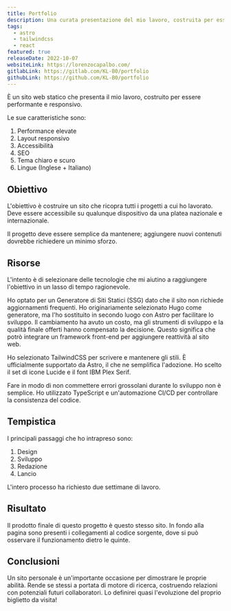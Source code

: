 ```yaml
---
title: Portfolio
description: Una curata presentazione del mio lavoro, costruita per essere resposiva e rapida da caricare
tags:
  - astro
  - tailwindcss
  - react
featured: true
releaseDate: 2022-10-07
websiteLink: https://lorenzocapalbo.com/
gitlabLink: https://gitlab.com/KL-B0/portfolio
githubLink: https://github.com/KL-B0/portfolio
---
```


È un sito web statico che presenta il mio lavoro, costruito per essere performante e responsivo.

Le sue caratteristiche sono:

1. Performance elevate
2. Layout responsivo
3. Accessibilità
4. SEO
5. Tema chiaro e scuro
6. Lingue (Inglese + Italiano)

## Obiettivo

L'obiettivo è costruire un sito che ricopra tutti i progetti a cui ho lavorato.
Deve essere accessibile su qualunque dispositivo da una platea nazionale e internazionale.

Il progetto deve essere semplice da mantenere; aggiungere nuovi contenuti dovrebbe richiedere un minimo sforzo.

## Risorse

L'intento è di selezionare delle tecnologie che mi aiutino a raggiungere l'obiettivo in un lasso di tempo ragionevole.

Ho optato per un Generatore di Siti Statici (SSG) dato che il sito non richiede aggiornamenti frequenti.
Ho originariamente selezionato Hugo come generatore, ma l'ho sostituito in secondo luogo con Astro per facilitare lo sviluppo.
Il cambiamento ha avuto un costo, ma gli strumenti di sviluppo e la qualità finale offerti hanno compensato la decisione.
Questo significa che potrò integrare un framework front-end per aggiungere reattività al sito web.

Ho selezionato TailwindCSS per scrivere e mantenere gli stili.
È ufficialmente supportato da Astro, il che ne semplifica l'adozione.
Ho scelto il set di icone Lucide e il font IBM Plex Serif.

Fare in modo di non commettere errori grossolani durante lo sviluppo non è semplice.
Ho utilizzato TypeScript e un'automazione CI/CD per controllare la consistenza del codice.

## Tempistica

I principali passaggi che ho intrapreso sono:

1. Design
2. Sviluppo
3. Redazione
4. Lancio

L'intero processo ha richiesto due settimane di lavoro.

## Risultato

Il prodotto finale di questo progetto è questo stesso sito.
In fondo alla pagina sono presenti i collegamenti al codice sorgente, dove si può osservare il funzionamento dietro le quinte.

## Conclusioni

Un sito personale è un'importante occasione per dimostrare le proprie abilità.
Rende se stessi a portata di motore di ricerca, costruendo relazioni con potenziali futuri collaboratori.
Lo definirei quasi l'evoluzione del proprio biglietto da visita!

